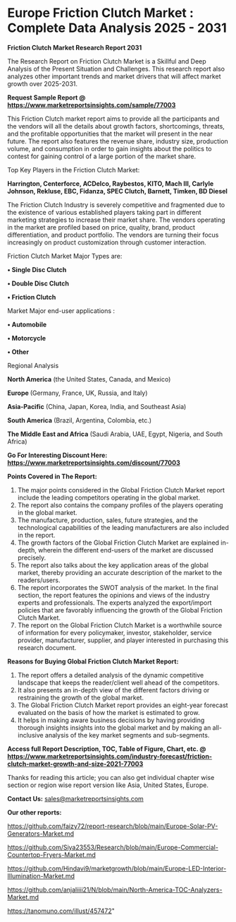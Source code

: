 # Europe Friction Clutch Market : Complete Data Analysis 2025 - 2031

<strong>Friction Clutch Market Research Report 2031</strong>

The Research Report on Friction Clutch Market is a Skillful and Deep Analysis of the Present Situation and Challenges. This research report also analyzes other important trends and market drivers that will affect market growth over 2025-2031.

<strong>Request Sample Report @ <a href=https://www.marketreportsinsights.com/sample/77003>https://www.marketreportsinsights.com/sample/77003</a></strong>

This Friction Clutch market report aims to provide all the participants and the vendors will all the details about growth factors, shortcomings, threats, and the profitable opportunities that the market will present in the near future. The report also features the revenue share, industry size, production volume, and consumption in order to gain insights about the politics to contest for gaining control of a large portion of the market share.

Top Key Players in the Friction Clutch Market:

<strong>Harrington, Centerforce, ACDelco, Raybestos, KITO, Mach III, Carlyle Johnson, Rekluse, EBC, Fidanza, SPEC Clutch, Barnett, Timken, BD Diesel</strong>

The Friction Clutch Industry is severely competitive and fragmented due to the existence of various established players taking part in different marketing strategies to increase their market share. The vendors operating in the market are profiled based on price, quality, brand, product differentiation, and product portfolio. The vendors are turning their focus increasingly on product customization through customer interaction.

Friction Clutch Market Major Types are:

<strong>• Single Disc Clutch

• Double Disc Clutch

• Friction Clutch</strong>

Market Major end-user applications :

<strong>• Automobile

• Motorcycle

• Other</strong>

Regional Analysis

</u><strong><b>North America</b></strong> (the United States, Canada, and Mexico)

<strong><b>Europe </b></strong>(Germany, France, UK, Russia, and Italy)

<strong><b>Asia-Pacific</b></strong> (China, Japan, Korea, India, and Southeast Asia)

<strong><b>South America</b></strong> (Brazil, Argentina, Colombia, etc.)

<strong><b>The Middle East and Africa</b></strong> (Saudi Arabia, UAE, Egypt, Nigeria, and South Africa)

<strong>Go For Interesting Discount Here: <a href=https://www.marketreportsinsights.com/discount/77003>https://www.marketreportsinsights.com/discount/77003</a></strong>

<strong>Points Covered in The Report:</strong>
<ol>
  <li>The major points considered in the Global Friction Clutch Market report include the leading competitors operating in the global market.</li>
  <li>The report also contains the company profiles of the players operating in the global market.</li>
  <li>The manufacture, production, sales, future strategies, and the technological capabilities of the leading manufacturers are also included in the report.</li>
  <li>The growth factors of the Global Friction Clutch Market are explained in-depth, wherein the different end-users of the market are discussed precisely.</li>
  <li>The report also talks about the key application areas of the global market, thereby providing an accurate description of the market to the readers/users.</li>
  <li>The report incorporates the SWOT analysis of the market. In the final section, the report features the opinions and views of the industry experts and professionals. The experts analyzed the export/import policies that are favorably influencing the growth of the Global Friction Clutch Market.</li>
  <li>The report on the Global Friction Clutch Market is a worthwhile source of information for every policymaker, investor, stakeholder, service provider, manufacturer, supplier, and player interested in purchasing this research document.</li>
</ol>
<strong>Reasons for Buying Global Friction Clutch Market Report:</strong>

<ol>
  <li>The report offers a detailed analysis of the dynamic competitive landscape that keeps the reader/client well ahead of the competitors.</li>
  <li>It also presents an in-depth view of the different factors driving or restraining the growth of the global market.</li>
  <li>The Global Friction Clutch Market report provides an eight-year forecast evaluated on the basis of how the market is estimated to grow.</li>
  <li>It helps in making aware business decisions by having providing thorough insights insights into the global market and by making an all-inclusive analysis of the key market segments and sub-segments.</li>
</ol>
<strong>Access full Report Description, TOC, Table of Figure, Chart, etc. @ <a href=https://www.marketreportsinsights.com/industry-forecast/friction-clutch-market-growth-and-size-2021-77003>https://www.marketreportsinsights.com/industry-forecast/friction-clutch-market-growth-and-size-2021-77003</a></strong>


Thanks for reading this article; you can also get individual chapter wise section or region wise report version like Asia, United States, Europe.

<strong>Contact Us:</strong>
sales@marketreportsinsights.com

<strong>Our other reports:</strong>

<a href=https://github.com/faizy72/report-research/blob/main/Europe-Solar-PV-Generators-Market.md>https://github.com/faizy72/report-research/blob/main/Europe-Solar-PV-Generators-Market.md</a>

<a href=https://github.com/Siya23553/Research/blob/main/Europe-Commercial-Countertop-Fryers-Market.md>https://github.com/Siya23553/Research/blob/main/Europe-Commercial-Countertop-Fryers-Market.md</a>

<a href=https://github.com/Hindavi9/marketgrowth/blob/main/Europe-LED-Interior-Illumination-Market.md>https://github.com/Hindavi9/marketgrowth/blob/main/Europe-LED-Interior-Illumination-Market.md</a>

<a href=https://github.com/anjaliiii21/N/blob/main/North-America-TOC-Analyzers-Market.md>https://github.com/anjaliiii21/N/blob/main/North-America-TOC-Analyzers-Market.md</a>

<a href=https://tanomuno.com/illust/457472>https://tanomuno.com/illust/457472</a>"
